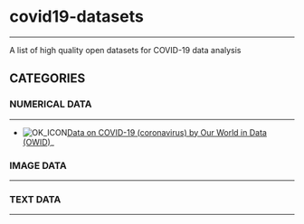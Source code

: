 # covid19-datasets
------------------
A list of high quality open datasets for COVID-19 data analysis 

## CATEGORIES

### NUMERICAL DATA
----------------
* ![OK_ICON](https://github.com/sfu-db/covid19-datasets/blob/master/assets/ok_icon.png)[Data on COVID-19 (coronavirus) by Our World in Data (OWID)](https://github.com/sfu-db/covid19-datasets)_



### IMAGE DATA
----------------



### TEXT DATA
----------------
